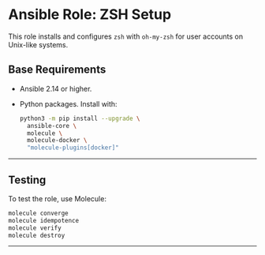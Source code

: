 # Ansible Role: ZSH Setup

This role installs and configures `zsh` with `oh-my-zsh` for user accounts on
Unix-like systems.

## Base Requirements

- Ansible 2.14 or higher.
- Python packages. Install with:

  ```bash
  python3 -m pip install --upgrade \
    ansible-core \
    molecule \
    molecule-docker \
    "molecule-plugins[docker]"
  ```

---

## Testing

To test the role, use Molecule:

```bash
molecule converge
molecule idempotence
molecule verify
molecule destroy
```

---

<!-- DOCSIBLE START -->

<!-- DOCSIBLE END -->
